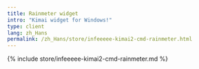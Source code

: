 ```yaml
---
title: Rainmeter widget
intro: "Kimai widget for Windows!"
type: client
lang: zh_Hans
permalink: /zh_Hans/store/infeeeee-kimai2-cmd-rainmeter.html
---
```


{% include store/infeeeee-kimai2-cmd-rainmeter.md %}
